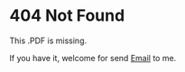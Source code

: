 # 404 Not Found

This .PDF is missing.

If you have it, welcome for send <a href="mailto:gicpr7@gmail.com">Email</a> to me.
